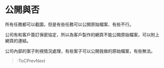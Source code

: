 # 公開與否

所有任務都可以截圖，但是有些任務可以公開原始檔案、有些不行。

公司有和客戶簽訂保密協定，所以為客戶製作的網頁不能公開原始檔案，可以附上網頁的連結。

公司內部的案子則視情況處理，有些案子可以公開我做的原始檔案，有些無法。

> :ToCPrevNext